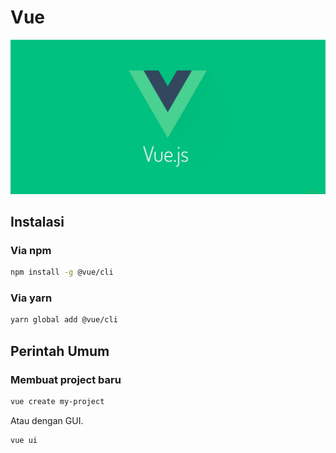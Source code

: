 # Vue

![](.gitbook/assets/head_vuejs.jpg)

## Instalasi

### Via npm

```bash
npm install -g @vue/cli
```

### Via yarn

```bash
yarn global add @vue/cli
```

## Perintah Umum

### Membuat project baru

```bash
vue create my-project
```

Atau dengan GUI.

```bash
vue ui
```

